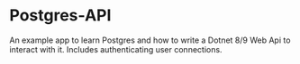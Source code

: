 # Postgres-API
An example app to learn Postgres and how to write a Dotnet 8/9 Web Api to interact with it.
Includes authenticating user connections.
